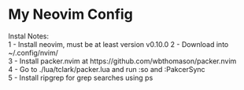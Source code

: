 <h1>My Neovim Config</h1>
Instal Notes: <br/>
1 - Install neovim, must be at least version v0.10.0
2 - Download into ~/.config/nvim/<br/>
3 - Install packer.nvim at https://github.com/wbthomason/packer.nvim<br/>
4 - Go to ./lua/tclark/packer.lua and run :so and :PakcerSync<br/>
5 - Install ripgrep for grep searches using <space>ps
